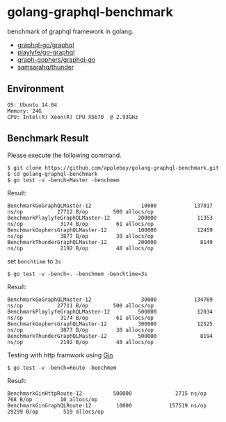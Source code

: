 # golang-graphql-benchmark

benchmark of graphql framework in golang.

* [graphql-go/graphql](https://github.com/graphql-go/graphql)
* [playlyfe/go-graphql](https://github.com/playlyfe/go-graphql)
* [graph-gophers/graphql-go](https://github.com/graph-gophers/graphql-go)
* [samsarahq/thunder](https://github.com/samsarahq/thunder)

## Environment

```
OS: Ubuntu 14.04
Memory: 24G
CPU: Intel(R) Xeon(R) CPU X5670  @ 2.93GHz
```

## Benchmark Result

Please execute the following command.

```
$ git clone https://github.com/appleboy/golang-graphql-benchmark.git
$ cd golang-graphql-benchmark
$ go test -v -bench=Master -benchmem
```

Result:

```
BenchmarkGoGraphQLMaster-12                10000            137017 ns/op           27712 B/op        500 allocs/op
BenchmarkPlaylyfeGraphQLMaster-12         200000             11353 ns/op            3174 B/op         61 allocs/op
BenchmarkGophersGraphQLMaster-12          100000             12459 ns/op            3877 B/op         38 allocs/op
BenchmarkThunderGraphQLMaster-12          200000              8149 ns/op            2192 B/op         48 allocs/op
```

set `benchtime` to `3s`

```
$ go test -v -bench=. -benchmem -benchtime=3s
```

Result: 

```
BenchmarkGoGraphQLMaster-12                30000            134769 ns/op           27711 B/op        500 allocs/op
BenchmarkPlaylyfeGraphQLMaster-12         500000             12034 ns/op            3174 B/op         61 allocs/op
BenchmarkGophersGraphQLMaster-12          300000             12525 ns/op            3877 B/op         38 allocs/op
BenchmarkThunderGraphQLMaster-12          500000              8194 ns/op            2192 B/op         48 allocs/op
```

Testing with http framwork using [Gin](https://github.com/gin-gonic/gin)

```
$ go test -v -bench=Route -benchmem
```

Result:

```
BenchmarkGinHttpRoute-12          500000              2715 ns/op             768 B/op         10 allocs/op
BenchmarkGinGraphQLRoute-12        10000            157519 ns/op           29299 B/op        519 allocs/op
```
